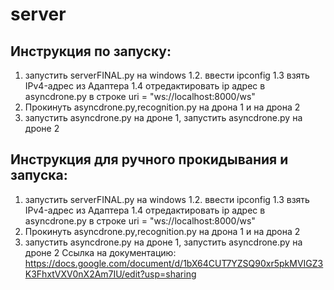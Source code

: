 # server

## Инструкция по запуску:


1. запустить serverFINAL.py на windows
1.2. ввести ipconfig
1.3 взять IPv4-адрес из Адаптера
1.4 отредактировать ip адрес в asyncdrone.py в строке
uri = "ws://localhost:8000/ws"
2. Прокинуть asyncdrone.py,recognition.py на дрона 1 и на дрона 2
3. запустить asyncdrone.py на дроне 1,  запустить asyncdrone.py на дроне 2



## Инструкция для ручного прокидывания и запуска:

1. запустить serverFINAL.py на windows
1.2. ввести ipconfig
1.3 взять IPv4-адрес из Адаптера
1.4 отредактировать ip адрес в asyncdrone.py в строке
uri = "ws://localhost:8000/ws"
2. Прокинуть asyncdrone.py,recognition.py на дрона 1 и на дрона 2
3. запустить asyncdrone.py на дроне 1,  запустить asyncdrone.py на дроне 2
Ссылка на документацию: 
https://docs.google.com/document/d/1bX64CUT7YZSQ90xr5pkMVIGZ3K3FhxtVXV0nX2Am7IU/edit?usp=sharing
